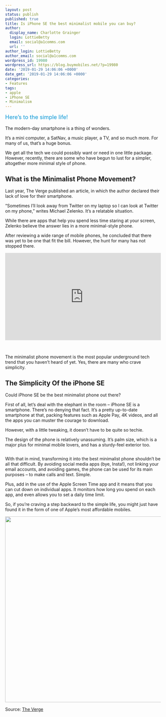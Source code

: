 ```yaml
---
layout: post
status: publish
published: true
title: Is iPhone SE the best minimalist mobile you can buy?
author:
  display_name: Charlotte Grainger
  login: LottieBetty
  email: social@a1comms.com
  url: ''
author_login: LottieBetty
author_email: social@a1comms.com
wordpress_id: 19980
wordpress_url: https://blog.buymobiles.net/?p=19980
date: '2019-01-29 14:06:06 +0000'
date_gmt: '2019-01-29 14:06:06 +0000'
categories:
- Features
tags:
- apple
- iPhone SE
- Minimalism
---
```

<p><span class="postStandFirst" style="color: #0896d5; line-height: 26px; font-size: 18px;">Here&rsquo;s to the simple life!</span></p>
<p>The modern-day smartphone is a thing of wonders.</p>
<p>It&rsquo;s a mini computer, a SatNav, a music player, a TV, and so much more. For many of us, that&rsquo;s a huge bonus.</p>
<p>We get all the tech we could possibly want or need in one little package. However, recently, there are some who have begun to lust for a simpler, altogether more minimal style of phone.</p>
<h2>What is the Minimalist Phone Movement?</h2>
<p>Last year, The Verge published an article, in which the author declared their lack of love for their smartphone.</p>
<p>&ldquo;Sometimes I&rsquo;ll look away from Twitter on my laptop so I can look at Twitter on my phone,&rdquo; writes Michael Zelenko. It&rsquo;s a relatable situation.</p>
<p>While there are apps that help you spend less time staring at your screen, Zelenko believe the answer lies in a more minimal-style phone.</p>
<p>After reviewing a wide range of mobile phones, he concluded that there was yet to be one that fit the bill. However, the hunt for many has not stopped there.</p>
<div style="width: 100%; height: 0; padding-bottom: 56%; position: relative;"><iframe class="giphy-embed" style="position: absolute;" src="https://giphy.com/embed/Mfvjabj51UiQM" width="100%" height="100%" frameborder="0" allowfullscreen="allowfullscreen"></iframe></div>
<p>&nbsp;</p>
<p>The minimalist phone movement is the most popular underground tech trend that you haven&rsquo;t heard of yet. Yes, there are many who crave simplicity.</p>
<h2>The Simplicity Of the iPhone SE</h2>
<p>Could iPhone SE be the best minimalist phone out there?</p>
<p>First of all, let&rsquo;s deal with the elephant in the room &ndash; iPhone SE is a smartphone. There&rsquo;s no denying that fact. It&rsquo;s a pretty up-to-date smartphone at that, packing features such as Apple Pay, 4K videos, and all the apps you can muster the courage to download.</p>
<p>However, with a little tweaking, it doesn&rsquo;t have to be quite so techie.</p>
<p>The design of the phone is relatively unassuming. It&rsquo;s palm size, which is a major plus for minimal mobile lovers, and has a sturdy-feel exterior too.</p>
<p><img class="aligncenter size-full wp-image-19983" src="https://lh3.googleusercontent.com/FpcmCbyj7GEgjd6OyDGPihGfSkRtyOxB7nI2iNU068tuM4pHFRPMd4izfXRmdemF3WCeUAXVrTn7MUDLhzYipTA=s0" alt="" /></p>
<p>With that in mind, transforming it into the best minimalist phone shouldn&rsquo;t be all that difficult. By avoiding social media apps (bye, Insta!), not linking your email accounts, and avoiding games, the phone can be used for its main purposes &ndash; to make calls and text. Simple.</p>
<p>Plus, add in the use of the Apple Screen Time app and it means that you can cut down on individual apps. It monitors how long you spend on each app, and even allows you to set a daily time limit.</p>
<p>So, if you&rsquo;re craving a step backward to the simple life, you might just have found it in the form of one of Apple&rsquo;s most affordable mobiles.</p>
<p><img class="aligncenter wp-image-19987 size-full" src="https://lh3.googleusercontent.com/Hrw1ap6GsDJ8ZOfgxvWIEG64MuVBmW2cCuZD-zcrhFTSwP89XNYIoBo5z7W-_VgnVq00JRZAzpVWSZNq8chRJnXc=s0" alt="" width="600" height="600" /></p>
<p>Source: <a href="https://www.theverge.com/circuitbreaker/2018/5/3/17304466/minimalist-light-phone-nokia-3310-unihertz-jelly-punky-mp01" target="_blank" rel="noopener noreferrer">The Verge</a></p>

